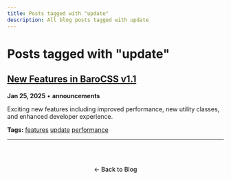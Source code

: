 ```yaml
---
title: Posts tagged with "update"
description: All blog posts tagged with update
---
```


# Posts tagged with "update"

## [New Features in BaroCSS v1.1](/blog/2025/new-features-announcement)

**Jan 25, 2025** • **announcements**

Exciting new features including improved performance, new utility classes, and enhanced developer experience.

**Tags:** [features](/blog/tags/features) [update](/blog/tags/update) [performance](/blog/tags/performance)

---

<div class="back-to-blog">
  <a href="/blog/" class="back-link">← Back to Blog</a>
</div>

<style>
.back-to-blog {
  text-align: center;
  margin: 3rem 0;
}

.back-link {
  display: inline-block;
  padding: 0.75rem 1.5rem;
  background: var(--vp-c-bg-soft);
  color: var(--vp-c-text-1);
  text-decoration: none;
  border-radius: 8px;
  border: 1px solid var(--vp-c-divider);
  transition: all 0.2s ease;
  font-weight: 500;
}

.back-link:hover {
  background: var(--vp-c-brand);
  color: white;
  border-color: var(--vp-c-brand);
}
</style>